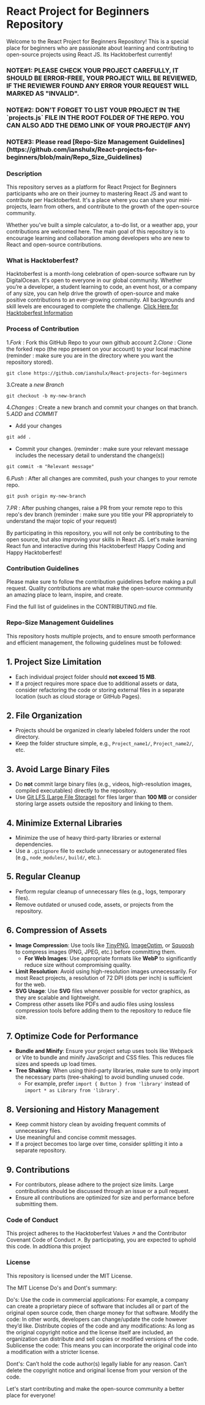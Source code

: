 <h1>React Project for Beginners Repository</h1>

Welcome to the React Project for Beginners Repository! This is a special place for beginners who are passionate about learning and contributing to open-source projects using React JS.
Its Hacktoberfest currently!
<h3>NOTE#1: PLEASE CHECK YOUR PROJECT CAREFULLY, IT SHOULD BE ERROR-FREE, YOUR PROJECT WILL BE REVIEWED, IF THE REVIEWER FOUND ANY ERROR YOUR REQUEST WILL MARKED AS "INVALID".<h3>

<h3>NOTE#2: DON'T FORGET TO LIST YOUR PROJECT IN THE `projects.js` FILE IN THE ROOT FOLDER OF THE REPO. YOU CAN ALSO ADD THE DEMO LINK OF YOUR PROJECT(IF ANY)<h3>
<h3> NOTE#3: Please read [Repo-Size Management Guidelines](https://github.com/ianshulx/React-projects-for-beginners/blob/main/Repo_Size_Guidelines) </h3>
  
<h3>Description</h3>

This repository serves as a platform for React Project for Beginners participants who are on their journey to mastering React JS and want to contribute per Hacktoberfest. It's a place where you can share your mini-projects, learn from others, and contribute to the growth of the open-source community.

Whether you've built a simple calculator, a to-do list, or a weather app, your contributions are welcomed here. The main goal of this repository is to encourage learning and collaboration among developers who are new to React and open-source contributions.

<h3>What is Hacktoberfest?</h3>

Hacktoberfest is a month-long celebration of open-source software run by DigitalOcean. It's open to everyone in our global community. Whether you’re a developer, a student learning to code, an event host, or a company of any size, you can help drive the growth of open-source and make positive contributions to an ever-growing community. All backgrounds and skill levels are encouraged to complete the challenge.
[Click Here for Hacktoberfest Information](https://hacktoberfest.com/)

### Process of Contribution

1._Fork_ : Fork this GitHub Repo to your own github account
2._Clone_ : Clone the forked repo (the repo present on your account) to your local machine (reminder : make sure you are in the directory where you want the repository stored).

```terminal
git clone https://github.com/ianshulx/React-projects-for-beginners
```

3.Create a _new Branch_

```markdown
git checkout -b my-new-branch
```

4._Changes_ : Create a new branch and commit your changes on that branch.
5._ADD_ and _COMMIT_

- Add your changes

```markdown
git add .
```

- Commit your changes. (reminder : make sure your relevant message includes the necessary detail to understand the change(s))

```markdown
git commit -m "Relevant message"
```

6._Push_ : After all changes are commited, push your changes to your remote repo.

```markdown
git push origin my-new-branch
```

7._PR_ : After pushing changes, raise a PR from your remote repo to this repo's dev branch (reminder : make sure you title your PR appropriately to understand the major topic of your request)

   
By participating in this repository, you will not only be contributing to the open source, but also improving your skills in React JS. Let's make learning React fun and interactive during this Hacktoberfest!
Happy Coding and Happy Hacktoberfest!

<h3>Contribution Guidelines</h3>
Please make sure to follow the contribution guidelines before making a pull request. Quality contributions are what make the open-source community an amazing place to learn, inspire, and create.

Find the full list of guidelines in the CONTRIBUTING.md file.

<h3> Repo-Size Management Guidelines</h3>

This repository hosts multiple projects, and to ensure smooth performance and efficient management, the following guidelines must be followed:

## 1. Project Size Limitation
- Each individual project folder should **not exceed 15 MB**.
- If a project requires more space due to additional assets or data, consider refactoring the code or storing external files in a separate location (such as cloud storage or GitHub Pages).

## 2. File Organization
- Projects should be organized in clearly labeled folders under the root directory.
- Keep the folder structure simple, e.g., `Project_name1/`, `Project_name2/`, etc.

## 3. Avoid Large Binary Files
- Do **not** commit large binary files (e.g., videos, high-resolution images, compiled executables) directly to the repository.
- Use [Git LFS (Large File Storage)](https://git-lfs.github.com/) for files larger than **100 MB** or consider storing large assets outside the repository and linking to them.

## 4. Minimize External Libraries
- Minimize the use of heavy third-party libraries or external dependencies.
- Use a `.gitignore` file to exclude unnecessary or autogenerated files (e.g., `node_modules/`, `build/`, etc.).

## 5. Regular Cleanup
- Perform regular cleanup of unnecessary files (e.g., logs, temporary files).
- Remove outdated or unused code, assets, or projects from the repository.

## 6. Compression of Assets
- **Image Compression**: Use tools like [TinyPNG](https://tinypng.com/), [ImageOptim](https://imageoptim.com/), or [Squoosh](https://squoosh.app/) to compress images (PNG, JPEG, etc.) before committing them.
  - **For Web Images**: Use appropriate formats like **WebP** to significantly reduce size without compromising quality.
- **Limit Resolution**: Avoid using high-resolution images unnecessarily. For most React projects, a resolution of 72 DPI (dots per inch) is sufficient for the web.
- **SVG Usage**: Use **SVG** files whenever possible for vector graphics, as they are scalable and lightweight.
- Compress other assets like PDFs and audio files using lossless compression tools before adding them to the repository to reduce file size.

## 7. Optimize Code for Performance
- **Bundle and Minify**: Ensure your project setup uses tools like Webpack or Vite to bundle and minify JavaScript and CSS files. This reduces file sizes and speeds up load times.
- **Tree Shaking**: When using third-party libraries, make sure to only import the necessary parts (tree-shaking) to avoid bundling unused code.
  - For example, prefer `import { Button } from 'library'` instead of `import * as Library from 'library'`.

## 8. Versioning and History Management
- Keep commit history clean by avoiding frequent commits of unnecessary files.
- Use meaningful and concise commit messages.
- If a project becomes too large over time, consider splitting it into a separate repository.

## 9. Contributions
- For contributors, please adhere to the project size limits. Large contributions should be discussed through an issue or a pull request.
- Ensure all contributions are optimized for size and performance before submitting them.



<h3>Code of Conduct</h3>

This project adheres to the Hacktoberfest Values ↗ and the Contributor Covenant Code of Conduct ↗. By participating, you are expected to uphold this code.
In addtiona this project 


<h3>License</h3>

This repository is licensed under the MIT License.

The MIT License Do's and Dont's summary:

Do's: 
Use the code in commercial applications: For example, a company can create a proprietary piece of software that includes all or part of the original open source code, then charge money for that software.
Modify the code: In other words, developers can change/update the code however they’d like.
Distribute copies of the code and any modifications: As long as the original copyright notice and the license itself are included, an organization can distribute and sell copies or modified versions of the code.
Sublicense the code: This means you can incorporate the original code into a modification with a stricter license.

Dont's:
Can’t hold the code author(s) legally liable for any reason.
Can’t delete the copyright notice and original license from your version of the code.

Let's start contributing and make the open-source community a better place for everyone!
